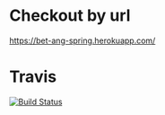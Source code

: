# Checkout by url

https://bet-ang-spring.herokuapp.com/
 
# Travis
[![Build Status](https://travis-ci.com/NiceWone/betback.svg?branch=master)](https://travis-ci.com/NiceWone/betback)
